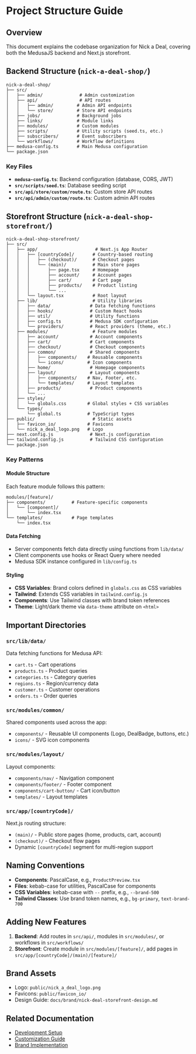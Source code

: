 # Project Structure Guide

## Overview

This document explains the codebase organization for Nick a Deal, covering both the MedusaJS backend and Next.js storefront.

## Backend Structure (`nick-a-deal-shop/`)

```
nick-a-deal-shop/
├── src/
│   ├── admin/              # Admin customization
│   ├── api/                # API routes
│   │   ├── admin/         # Admin API endpoints
│   │   └── store/         # Store API endpoints
│   ├── jobs/              # Background jobs
│   ├── links/             # Module links
│   ├── modules/           # Custom modules
│   ├── scripts/           # Utility scripts (seed.ts, etc.)
│   ├── subscribers/       # Event subscribers
│   └── workflows/         # Workflow definitions
├── medusa-config.ts       # Main Medusa configuration
└── package.json
```

### Key Files

- **`medusa-config.ts`**: Backend configuration (database, CORS, JWT)
- **`src/scripts/seed.ts`**: Database seeding script
- **`src/api/store/custom/route.ts`**: Custom store API routes
- **`src/api/admin/custom/route.ts`**: Custom admin API routes

## Storefront Structure (`nick-a-deal-shop-storefront/`)

```
nick-a-deal-shop-storefront/
├── src/
│   ├── app/                      # Next.js App Router
│   │   ├── [countryCode]/       # Country-based routing
│   │   │   ├── (checkout)/      # Checkout pages
│   │   │   └── (main)/          # Main store pages
│   │   │       ├── page.tsx     # Homepage
│   │   │       ├── account/     # Account pages
│   │   │       ├── cart/        # Cart page
│   │   │       ├── products/    # Product listing
│   │   │       └── ...
│   │   └── layout.tsx           # Root layout
│   ├── lib/                     # Utility libraries
│   │   ├── data/               # Data fetching functions
│   │   ├── hooks/              # Custom React hooks
│   │   ├── util/               # Utility functions
│   │   ├── config.ts           # Medusa SDK configuration
│   │   └── providers/          # React providers (theme, etc.)
│   ├── modules/                 # Feature modules
│   │   ├── account/            # Account components
│   │   ├── cart/               # Cart components
│   │   ├── checkout/           # Checkout components
│   │   ├── common/             # Shared components
│   │   │   ├── components/    # Reusable components
│   │   │   └── icons/         # Icon components
│   │   ├── home/               # Homepage components
│   │   ├── layout/             # Layout components
│   │   │   ├── components/    # Nav, Footer, etc.
│   │   │   └── templates/     # Layout templates
│   │   ├── products/           # Product components
│   │   └── ...
│   ├── styles/
│   │   └── globals.css        # Global styles + CSS variables
│   └── types/
│       └── global.ts          # TypeScript types
├── public/                      # Static assets
│   ├── favicon_io/            # Favicons
│   └── nick_a_deal_logo.png   # Logo
├── next.config.js              # Next.js configuration
├── tailwind.config.js          # Tailwind CSS configuration
└── package.json
```

### Key Patterns

#### Module Structure

Each feature module follows this pattern:

```
modules/[feature]/
├── components/          # Feature-specific components
│   └── [component]/
│       └── index.tsx
└── templates/           # Page templates
    └── index.tsx
```

#### Data Fetching

- Server components fetch data directly using functions from `lib/data/`
- Client components use hooks or React Query where needed
- Medusa SDK instance configured in `lib/config.ts`

#### Styling

- **CSS Variables**: Brand colors defined in `globals.css` as CSS variables
- **Tailwind**: Extends CSS variables in `tailwind.config.js`
- **Components**: Use Tailwind classes with brand token references
- **Theme**: Light/dark theme via `data-theme` attribute on `<html>`

## Important Directories

### `src/lib/data/`

Data fetching functions for Medusa API:
- `cart.ts` - Cart operations
- `products.ts` - Product queries
- `categories.ts` - Category queries
- `regions.ts` - Region/currency data
- `customer.ts` - Customer operations
- `orders.ts` - Order queries

### `src/modules/common/`

Shared components used across the app:
- `components/` - Reusable UI components (Logo, DealBadge, buttons, etc.)
- `icons/` - SVG icon components

### `src/modules/layout/`

Layout components:
- `components/nav/` - Navigation component
- `components/footer/` - Footer component
- `components/cart-button/` - Cart icon/button
- `templates/` - Layout templates

### `src/app/[countryCode]/`

Next.js routing structure:
- `(main)/` - Public store pages (home, products, cart, account)
- `(checkout)/` - Checkout flow pages
- Dynamic `[countryCode]` segment for multi-region support

## Naming Conventions

- **Components**: PascalCase, e.g., `ProductPreview.tsx`
- **Files**: kebab-case for utilities, PascalCase for components
- **CSS Variables**: kebab-case with `--` prefix, e.g., `--brand-500`
- **Tailwind Classes**: Use brand token names, e.g., `bg-primary`, `text-brand-700`

## Adding New Features

1. **Backend**: Add routes in `src/api/`, modules in `src/modules/`, or workflows in `src/workflows/`
2. **Storefront**: Create module in `src/modules/[feature]/`, add pages in `src/app/[countryCode]/(main)/[feature]/`

## Brand Assets

- Logo: `public/nick_a_deal_logo.png`
- Favicons: `public/favicon_io/`
- Design Guide: `docs/brand/nick-deal-storefront-design.md`

## Related Documentation

- [Development Setup](./development-setup.md)
- [Customization Guide](./customization-guide.md)
- [Brand Implementation](./brand-implementation.md)

